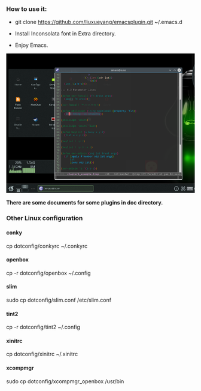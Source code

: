 ### How to use it:

- git clone https://github.com/liuxueyang/emacsplugin.git ~/.emacs.d

- Install Inconsolata font in Extra directory.

- Enjoy Emacs.

![My Emacs ScreenShot](./emacs_shot.png)


__There are some documents for some plugins in doc directory.__

### Other Linux configuration

#### conky
cp dotconfig/conkyrc ~/.conkyrc

#### openbox
cp -r dotconfig/openbox ~/.config

#### slim
sudo cp dotconfig/slim.conf /etc/slim.conf

#### tint2
cp -r dotconfig/tint2 ~/.config

#### xinitrc
cp dotconfig/xinitrc ~/.xinitrc

#### xcompmgr
sudo cp dotconfig/xcompmgr_openbox /usr/bin

